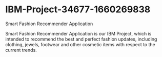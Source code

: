 # IBM-Project-34677-1660269838
Smart Fashion Recommender Application

Smart Fashion Recommender Application is our IBM Project, which is intended to recommend the best and perfect fashion updates, including clothing, jewels, footwear and other cosmetic items with respect to the current trends.
